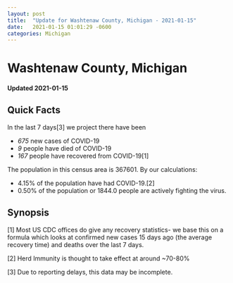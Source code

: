 ```yaml
---
layout: post
title:  "Update for Washtenaw County, Michigan - 2021-01-15"
date:   2021-01-15 01:01:29 -0600
categories: Michigan
---
```


# Washtenaw County, Michigan
#### Updated 2021-01-15

## Quick Facts

In the last 7 days[3] we project there have been
- *675* new cases of COVID-19
- *9* people have died of COVID-19
- *167* people have recovered from COVID-19[1]

The population in this census area is 367601. By our calculations:
- 4.15% of the population have had COVID-19.[2]
- 0.50% of the population or 1844.0 people are actively fighting the virus.

## Synopsis




[1] Most US CDC offices do give any recovery statistics- we base this on a formula which looks at confirmed new cases
15 days ago (the average recovery time) and deaths over the last 7 days.

[2] Herd Immunity is thought to take effect at around ~70-80%

[3] Due to reporting delays, this data may be incomplete.
 
    